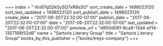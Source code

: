 +++
index = "-Kn87qD2k0ySQ7xR8sSO"
sort_create_date = 1498023120
sort_last_updated = 1498023120
sort_publish_date = 1498023120
create_date = "2017-06-20T22:32:00-07:00"
publish_date = "2017-06-20T22:32:00-07:00"
date = "2017-06-20T22:32:00-07:00"
last_updated = "2017-06-20T22:32:00-07:00"
preview_url = "d850d091-8ca9-13d4-ef14-1357188f52d6"
name = "Sartoris Literary Group"
title = "Sartoris Literary Group"
books_by_this_publisher = ["books/treys-company"]
+++
